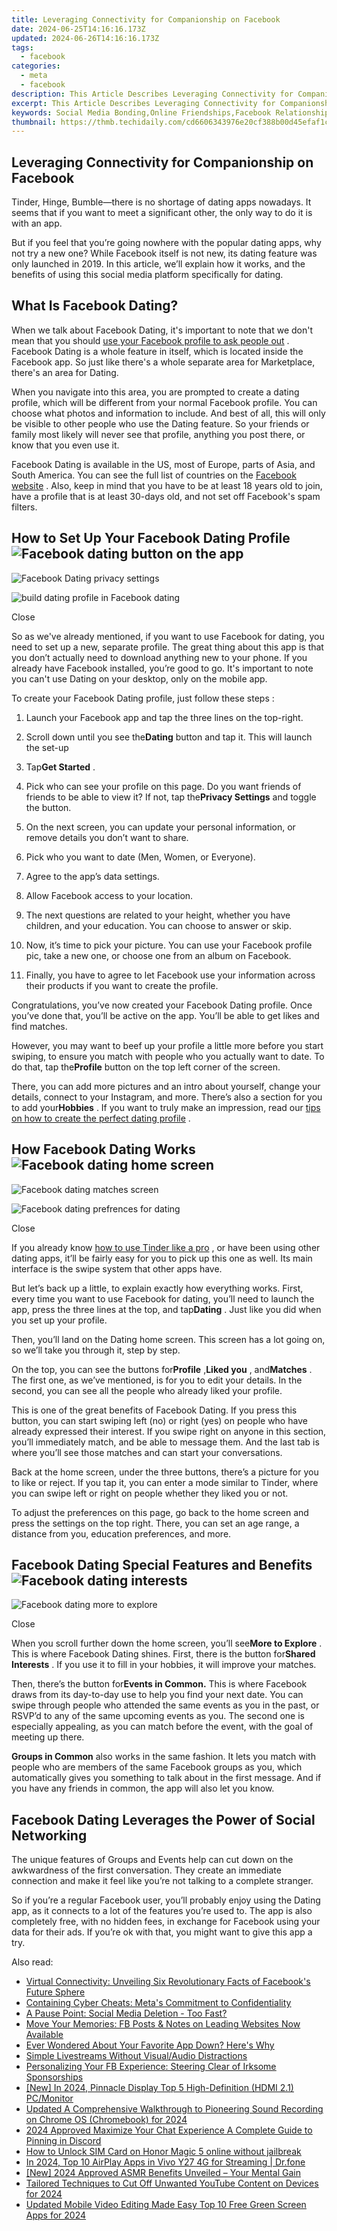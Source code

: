 ```yaml
---
title: Leveraging Connectivity for Companionship on Facebook
date: 2024-06-25T14:16:16.173Z
updated: 2024-06-26T14:16:16.173Z
tags:
  - facebook
categories:
  - meta
  - facebook
description: This Article Describes Leveraging Connectivity for Companionship on Facebook
excerpt: This Article Describes Leveraging Connectivity for Companionship on Facebook
keywords: Social Media Bonding,Online Friendships,Facebook Relationships,Connectivity Companionship,Building Bonds on FB,Virtual Socializing,Digital Community Ties
thumbnail: https://thmb.techidaily.com/cd6606343976e20cf388b00d45efaf1c0dc2657ac5579547b5483cbbe74bcc51.jpg
---
```


## Leveraging Connectivity for Companionship on Facebook

 Tinder, Hinge, Bumble—there is no shortage of dating apps nowadays. It seems that if you want to meet a significant other, the only way to do it is with an app.

 But if you feel that you’re going nowhere with the popular dating apps, why not try a new one? While Facebook itself is not new, its dating feature was only launched in 2019\. In this article, we’ll explain how it works, and the benefits of using this social media platform specifically for dating.

## What Is Facebook Dating?

 When we talk about Facebook Dating, it's important to note that we don't mean that you should [use your Facebook profile to ask people out](https://www.makeuseof.com/tag/4-effective-tips-girl-facebook/) . Facebook Dating is a whole feature in itself, which is located inside the Facebook app. So just like there's a whole separate area for Marketplace, there's an area for Dating.

 When you navigate into this area, you are prompted to create a dating profile, which will be different from your normal Facebook profile. You can choose what photos and information to include. And best of all, this will only be visible to other people who use the Dating feature. So your friends or family most likely will never see that profile, anything you post there, or know that you even use it.

 Facebook Dating is available in the US, most of Europe, parts of Asia, and South America. You can see the full list of countries on the [Facebook website](https://www.facebook.com/help/2495451450696932) . Also, keep in mind that you have to be at least 18 years old to join, have a profile that is at least 30-days old, and not set off Facebook's spam filters.

## How to Set Up Your Facebook Dating Profile ![Facebook dating button on the app](https://static1.makeuseofimages.com/wordpress/wp-content/uploads/2022/06/Facebook-dating-button.jpg)

![Facebook Dating privacy settings](https://static1.makeuseofimages.com/wordpress/wp-content/uploads/2022/06/Dating-privacy.jpg)

![build dating profile in Facebook dating](https://static1.makeuseofimages.com/wordpress/wp-content/uploads/2022/06/build-dating-profile.jpg)

Close

 So as we've already mentioned, if you want to use Facebook for dating, you need to set up a new, separate profile. The great thing about this app is that you don’t actually need to download anything new to your phone. If you already have Facebook installed, you’re good to go. It's important to note you can't use Dating on your desktop, only on the mobile app.

To create your Facebook Dating profile, just follow these steps :

1. Launch your Facebook app and tap the three lines on the top-right.
2. Scroll down until you see the**Dating** button and tap it. This will launch the set-up
3. Tap**Get Started** .
4. Pick who can see your profile on this page. Do you want friends of friends to be able to view it? If not, tap the**Privacy Settings** and toggle the button.
5. On the next screen, you can update your personal information, or remove details you don’t want to share.

1. Pick who you want to date (Men, Women, or Everyone).
2. Agree to the app’s data settings.
3. Allow Facebook access to your location.
4. The next questions are related to your height, whether you have children, and your education. You can choose to answer or skip.
5. Now, it’s time to pick your picture. You can use your Facebook profile pic, take a new one, or choose one from an album on Facebook.
6. Finally, you have to agree to let Facebook use your information across their products if you want to create the profile.

 Congratulations, you’ve now created your Facebook Dating profile. Once you’ve done that, you’ll be active on the app. You’ll be able to get likes and find matches.

 However, you may want to beef up your profile a little more before you start swiping, to ensure you match with people who you actually want to date. To do that, tap the**Profile** button on the top left corner of the screen.

 There, you can add more pictures and an intro about yourself, change your details, connect to your Instagram, and more. There’s also a section for you to add your**Hobbies** . If you want to truly make an impression, read our [tips on how to create the perfect dating profile](https://www.makeuseof.com/tips-for-online-dating-profile/) .

## How Facebook Dating Works ![Facebook dating home screen](https://static1.makeuseofimages.com/wordpress/wp-content/uploads/2022/06/Facebook-dating-home.jpg)

![Facebook dating matches screen](https://static1.makeuseofimages.com/wordpress/wp-content/uploads/2022/06/dating-matches.jpg)

![Facebook dating prefrences for dating](https://static1.makeuseofimages.com/wordpress/wp-content/uploads/2022/06/dating-prefrences.jpg)

Close

 If you already know [how to use Tinder like a pro](https://www.makeuseof.com/how-to-use-tinder/) , or have been using other dating apps, it’ll be fairly easy for you to pick up this one as well. Its main interface is the swipe system that other apps have.

 But let’s back up a little, to explain exactly how everything works. First, every time you want to use Facebook for dating, you’ll need to launch the app, press the three lines at the top, and tap**Dating** . Just like you did when you set up your profile.

 Then, you’ll land on the Dating home screen. This screen has a lot going on, so we’ll take you through it, step by step.

 On the top, you can see the buttons for**Profile** ,**Liked you** , and**Matches** . The first one, as we’ve mentioned, is for you to edit your details. In the second, you can see all the people who already liked your profile.

 This is one of the great benefits of Facebook Dating. If you press this button, you can start swiping left (no) or right (yes) on people who have already expressed their interest. If you swipe right on anyone in this section, you’ll immediately match, and be able to message them. And the last tab is where you’ll see those matches and can start your conversations.

 Back at the home screen, under the three buttons, there’s a picture for you to like or reject. If you tap it, you can enter a mode similar to Tinder, where you can swipe left or right on people whether they liked you or not.

 To adjust the preferences on this page, go back to the home screen and press the settings on the top right. There, you can set an age range, a distance from you, education preferences, and more.

## Facebook Dating Special Features and Benefits ![Facebook dating interests](https://static1.makeuseofimages.com/wordpress/wp-content/uploads/2022/06/dating-interests.jpg)

![Facebook dating more to explore](https://static1.makeuseofimages.com/wordpress/wp-content/uploads/2022/06/more-to-explore.jpg)

Close

 When you scroll further down the home screen, you’ll see**More to Explore** . This is where Facebook Dating shines. First, there is the button for**Shared Interests** . If you use it to fill in your hobbies, it will improve your matches.

 Then, there’s the button for**Events in Common.** This is where Facebook draws from its day-to-day use to help you find your next date. You can swipe through people who attended the same events as you in the past, or RSVP’d to any of the same upcoming events as you. The second one is especially appealing, as you can match before the event, with the goal of meeting up there.

**Groups in Common** also works in the same fashion. It lets you match with people who are members of the same Facebook groups as you, which automatically gives you something to talk about in the first message. And if you have any friends in common, the app will also let you know.

## Facebook Dating Leverages the Power of Social Networking

 The unique features of Groups and Events help can cut down on the awkwardness of the first conversation. They create an immediate connection and make it feel like you’re not talking to a complete stranger.

 So if you’re a regular Facebook user, you’ll probably enjoy using the Dating app, as it connects to a lot of the features you’re used to. The app is also completely free, with no hidden fees, in exchange for Facebook using your data for their ads. If you’re ok with that, you might want to give this app a try.


<ins class="adsbygoogle"
     style="display:block"
     data-ad-format="autorelaxed"
     data-ad-client="ca-pub-7571918770474297"
     data-ad-slot="1223367746"></ins>



<ins class="adsbygoogle"
     style="display:block"
     data-ad-client="ca-pub-7571918770474297"
     data-ad-slot="8358498916"
     data-ad-format="auto"
     data-full-width-responsive="true"></ins>

<span class="atpl-alsoreadstyle">Also read:</span>
<div><ul>
<li><a href="https://facebook.techidaily.com/virtual-connectivity-unveiling-six-revolutionary-facts-of-facebooks-future-sphere/"><u>Virtual Connectivity: Unveiling Six Revolutionary Facts of Facebook's Future Sphere</u></a></li>
<li><a href="https://facebook.techidaily.com/containing-cyber-cheats-metas-commitment-to-confidentiality/"><u>Containing Cyber Cheats: Meta's Commitment to Confidentiality</u></a></li>
<li><a href="https://facebook.techidaily.com/a-pause-point-social-media-deletion-too-fast/"><u>A Pause Point: Social Media Deletion - Too Fast?</u></a></li>
<li><a href="https://facebook.techidaily.com/move-your-memories-fb-posts-and-notes-on-leading-websites-now-available/"><u>Move Your Memories: FB Posts & Notes on Leading Websites Now Available</u></a></li>
<li><a href="https://facebook.techidaily.com/ever-wondered-about-your-favorite-app-down-heres-why/"><u>Ever Wondered About Your Favorite App Down? Here's Why</u></a></li>
<li><a href="https://facebook.techidaily.com/simple-livestreams-without-visualaudio-distractions/"><u>Simple Livestreams Without Visual/Audio Distractions</u></a></li>
<li><a href="https://facebook.techidaily.com/personalizing-your-fb-experience-steering-clear-of-irksome-sponsorships/"><u>Personalizing Your FB Experience: Steering Clear of Irksome Sponsorships</u></a></li>
<li><a href="https://screen-activity-recording.techidaily.com/new-in-2024-pinnacle-display-top-5-high-definition-hdmi-21-pcmonitor/"><u>[New] In 2024, Pinnacle Display  Top 5 High-Definition (HDMI 2.1) PC/Monitor</u></a></li>
<li><a href="https://voice-adjusting.techidaily.com/updated-a-comprehensive-walkthrough-to-pioneering-sound-recording-on-chrome-os-chromebook-for-2024/"><u>Updated A Comprehensive Walkthrough to Pioneering Sound Recording on Chrome OS (Chromebook) for 2024</u></a></li>
<li><a href="https://discord-videos.techidaily.com/2024-approved-maximize-your-chat-experience-a-complete-guide-to-pinning-in-discord/"><u>2024 Approved  Maximize Your Chat Experience  A Complete Guide to Pinning in Discord</u></a></li>
<li><a href="https://sim-unlock.techidaily.com/how-to-unlock-sim-card-on-honor-magic-5-online-without-jailbreak-by-drfone-android/"><u>How to Unlock SIM Card on Honor Magic 5 online without jailbreak</u></a></li>
<li><a href="https://screen-mirror.techidaily.com/in-2024-top-10-airplay-apps-in-vivo-y27-4g-for-streaming-drfone-by-drfone-android/"><u>In 2024, Top 10 AirPlay Apps in Vivo Y27 4G for Streaming | Dr.fone</u></a></li>
<li><a href="https://vp-tips.techidaily.com/new-2024-approved-asmr-benefits-unveiled-your-mental-gain/"><u>[New] 2024 Approved  ASMR Benefits Unveiled – Your Mental Gain</u></a></li>
<li><a href="https://facebook-record-videos.techidaily.com/tailored-techniques-to-cut-off-unwanted-youtube-content-on-devices-for-2024/"><u>Tailored Techniques to Cut Off Unwanted YouTube Content on Devices for 2024</u></a></li>
<li><a href="https://video-content-creator.techidaily.com/updated-mobile-video-editing-made-easy-top-10-free-green-screen-apps-for-2024/"><u>Updated Mobile Video Editing Made Easy Top 10 Free Green Screen Apps for 2024</u></a></li>
</ul></div>
